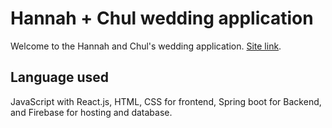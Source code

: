 # Hannah + Chul wedding application

Welcome to the Hannah and Chul's wedding application.
[Site link](https://hannahandchul.com).

## Language used

JavaScript with React.js, HTML, CSS for frontend, Spring boot for Backend, and Firebase for hosting and database.

